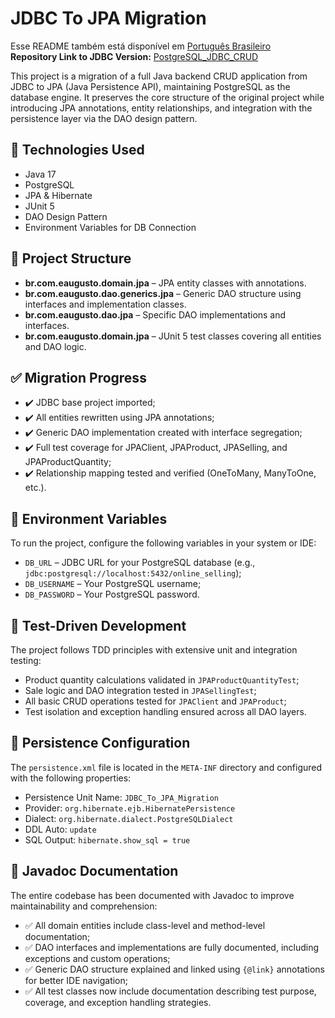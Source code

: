 <h1>JDBC To JPA Migration</h1>
<p>
  Esse README também está disponível em 
  <a href="./README_PT-BR.md">Português Brasileiro</a><br>
  <strong>Repository Link to JDBC Version:</strong> 
  <a href="https://github.com/AsrielDreemurrGM/PostgreSQL_JDBC_CRUD">PostgreSQL_JDBC_CRUD</a>
</p>
<p>
  This project is a migration of a full Java backend CRUD application from JDBC to JPA (Java Persistence API), maintaining PostgreSQL as the database engine. 
  It preserves the core structure of the original project while introducing JPA annotations, entity relationships, and integration with the persistence layer 
  via the DAO design pattern.
</p>
<h2>🚀 Technologies Used</h2>
<ul>
  <li>Java 17</li>
  <li>PostgreSQL</li>
  <li>JPA & Hibernate</li>
  <li>JUnit 5</li>
  <li>DAO Design Pattern</li>
  <li>Environment Variables for DB Connection</li>
</ul>
<h2>📂 Project Structure</h2>
<ul>
  <li><strong>br.com.eaugusto.domain.jpa</strong> – JPA entity classes with annotations.</li>
  <li><strong>br.com.eaugusto.dao.generics.jpa</strong> – Generic DAO structure using interfaces and implementation classes.</li>
  <li><strong>br.com.eaugusto.dao.jpa</strong> – Specific DAO implementations and interfaces.</li>
  <li><strong>br.com.eaugusto.domain.jpa</strong> – JUnit 5 test classes covering all entities and DAO logic.</li>
</ul>
<h2>✅ Migration Progress</h2>
<ul>
  <li>✔️ JDBC base project imported;</li>
  <li>✔️ All entities rewritten using JPA annotations;</li>
  <li>✔️ Generic DAO implementation created with interface segregation;</li>
  <li>✔️ Full test coverage for JPAClient, JPAProduct, JPASelling, and JPAProductQuantity;</li>
  <li>✔️ Relationship mapping tested and verified (OneToMany, ManyToOne, etc.).</li>
</ul>
<h2>📄 Environment Variables</h2>
<p>To run the project, configure the following variables in your system or IDE:</p>
<ul>
  <li><code>DB_URL</code> – JDBC URL for your PostgreSQL database (e.g., <code>jdbc:postgresql://localhost:5432/online_selling</code>);</li>
  <li><code>DB_USERNAME</code> – Your PostgreSQL username;</li>
  <li><code>DB_PASSWORD</code> – Your PostgreSQL password.</li>
</ul>
<h2>🧪 Test-Driven Development</h2>
<p>The project follows TDD principles with extensive unit and integration testing:</p>
<ul>
  <li>Product quantity calculations validated in <code>JPAProductQuantityTest</code>;</li>
  <li>Sale logic and DAO integration tested in <code>JPASellingTest</code>;</li>
  <li>All basic CRUD operations tested for <code>JPAClient</code> and <code>JPAProduct</code>;</li>
  <li>Test isolation and exception handling ensured across all DAO layers.</li>
</ul>
<h2>📘 Persistence Configuration</h2>
<p>The <code>persistence.xml</code> file is located in the <code>META-INF</code> directory and configured with the following properties:</p>
<ul>
  <li>Persistence Unit Name: <code>JDBC_To_JPA_Migration</code></li>
  <li>Provider: <code>org.hibernate.ejb.HibernatePersistence</code></li>
  <li>Dialect: <code>org.hibernate.dialect.PostgreSQLDialect</code></li>
  <li>DDL Auto: <code>update</code></li>
  <li>SQL Output: <code>hibernate.show_sql = true</code></li>
</ul>
<h2>📝 Javadoc Documentation</h2>
<p>The entire codebase has been documented with Javadoc to improve maintainability and comprehension:</p>
<ul>
  <li>✅ All domain entities include class-level and method-level documentation;</li>
  <li>✅ DAO interfaces and implementations are fully documented, including exceptions and custom operations;</li>
  <li>✅ Generic DAO structure explained and linked using <code>{@link}</code> annotations for better IDE navigation;</li>
  <li>✅ All test classes now include documentation describing test purpose, coverage, and exception handling strategies.</li>
</ul>
